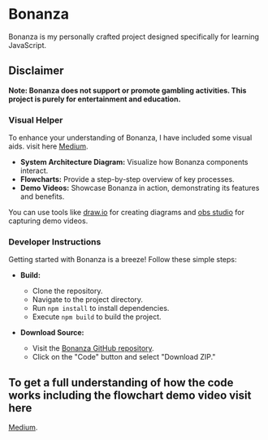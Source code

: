 # Bonanza
Bonanza is my personally crafted project designed specifically for learning JavaScript.

## Disclaimer

**Note: Bonanza does not support or promote gambling activities. This project is purely for  entertainment and education.**

### Visual Helper
To enhance your understanding of Bonanza, I have included some visual aids. visit here  [Medium](medium.njox).
- **System Architecture Diagram:** Visualize how Bonanza components interact.
- **Flowcharts:** Provide a step-by-step overview of key processes.
- **Demo Videos:** Showcase Bonanza in action, demonstrating its features and benefits.

You can use tools like [draw.io](draw.io) for creating diagrams and [obs studio](obsproject.com) for capturing demo videos.

### Developer Instructions
Getting started with Bonanza is a breeze! Follow these simple steps:

- **Build:**
  - Clone the repository.
  - Navigate to the project directory.
  - Run `npm install` to install dependencies.
  - Execute `npm build` to build the project.

- **Download Source:**
  - Visit the [Bonanza GitHub repository](https://github.com/Njoxpy/Bonanza).
  - Click on the "Code" button and select "Download ZIP."


## To get a full understanding of how the code works  including the flowchart demo video visit here
 [Medium](https://medium.com/@godblessnyagawa/bonanza-project-using-javascript-bf4fa8075db1).